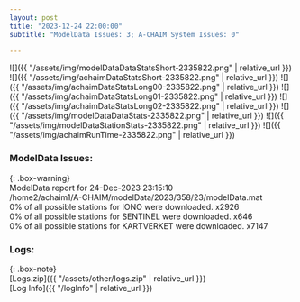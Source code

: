 ```yaml
---
layout: post
title: "2023-12-24 22:00:00"
subtitle: "ModelData Issues: 3; A-CHAIM System Issues: 0"

---
```


![]({{ "/assets/img/modelDataDataStatsShort-2335822.png" | relative_url }})
![]({{ "/assets/img/achaimDataStatsShort-2335822.png" | relative_url }})
![]({{ "/assets/img/achaimDataStatsLong00-2335822.png" | relative_url }})
![]({{ "/assets/img/achaimDataStatsLong01-2335822.png" | relative_url }})
![]({{ "/assets/img/achaimDataStatsLong02-2335822.png" | relative_url }})
![]({{ "/assets/img/modelDataDataStats-2335822.png" | relative_url }})
![]({{ "/assets/img/modelDataStationStats-2335822.png" | relative_url }})
![]({{ "/assets/img/achaimRunTime-2335822.png" | relative_url }})


### ModelData Issues:  
  
{: .box-warning}  
 ModelData report for 24-Dec-2023 23:15:10   
 /home2/achaim1/A-CHAIM/modelData/2023/358/23/modelData.mat   
 0% of all possible stations for IONO were downloaded. x2926   
 0% of all possible stations for SENTINEL were downloaded. x646   
 0% of all possible stations for KARTVERKET were downloaded. x7147   
  


### Logs:  
  
{: .box-note}  
[Logs.zip]({{ "/assets/other/logs.zip" | relative_url }})  
[Log Info]({{ "/logInfo" | relative_url }})  

